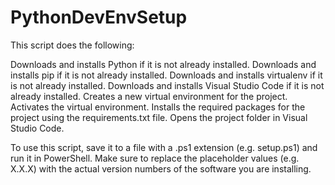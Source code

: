 # PythonDevEnvSetup

This script does the following:

Downloads and installs Python if it is not already installed.
Downloads and installs pip if it is not already installed.
Downloads and installs virtualenv if it is not already installed.
Downloads and installs Visual Studio Code if it is not already installed.
Creates a new virtual environment for the project.
Activates the virtual environment.
Installs the required packages for the project using the requirements.txt file.
Opens the project folder in Visual Studio Code.

To use this script, save it to a file with a .ps1 extension (e.g. setup.ps1) and run it in PowerShell. Make sure to replace the placeholder values (e.g. X.X.X) with the actual version numbers of the software you are installing.
